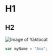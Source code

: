 # H1
## H2

![Image of Yaktocat](https://octodex.github.com/images/yaktocat.png)

``` javascript 
var myName = "Ana";
```

